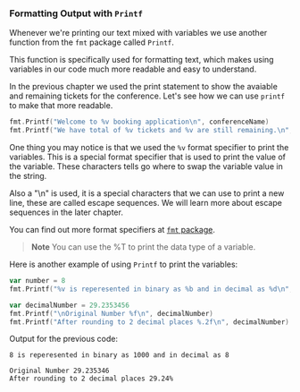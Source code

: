 ### Formatting Output with `Printf`

Whenever we're printing our text mixed with variables we use another function from the `fmt` package called `Printf`.

This function is specifically used for formatting text, which makes using variables in our code much more readable and easy to understand.

In the previous chapter we used the print statement to show the avaiable and remaining tickets for the conference. Let's see how we can use `printf` to make that more readable.

```go
fmt.Printf("Welcome to %v booking application\n", conferenceName)
fmt.Printf("We have total of %v tickets and %v are still remaining.\n", conferenceTickets, remainingTickets)
```

One thing you may notice is that we used the `%v` format specifier to print the variables. This is a special format specifier that is used to print the value of the variable. These characters tells go where to swap the variable value in the string.

Also a "\n" is used, it is a special characters that we can use to print a new line, these are called escape sequences. We will learn more about escape sequences in the later chapter.


You can find out more format specifiers at [`fmt` package](https://golang.org/pkg/fmt/).

> **Note**
> You can use the %T to print the data type of a variable.

Here is another example of using `Printf` to print the variables:

```go
var number = 8
fmt.Printf("%v is reperesented in binary as %b and in decimal as %d\n", number, number, number)

var decimalNumber = 29.2353456
fmt.Printf("\nOriginal Number %f\n", decimalNumber)
fmt.Printf("After rounding to 2 decimal places %.2f\n", decimalNumber)
```

Output for the previous code:

```
8 is reperesented in binary as 1000 and in decimal as 8

Original Number 29.235346
After rounding to 2 decimal places 29.24%
```
